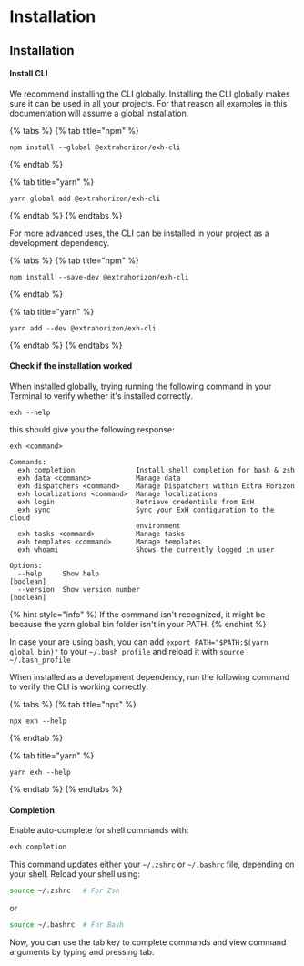# Installation

## Installation <a href="#installation" id="installation"></a>

#### Install CLI

We recommend installing the CLI globally. Installing the CLI globally makes sure it can be used in all your projects. For that reason all examples in this documentation will assume a global installation.

{% tabs %}
{% tab title="npm" %}
```
npm install --global @extrahorizon/exh-cli
```
{% endtab %}

{% tab title="yarn" %}
```
yarn global add @extrahorizon/exh-cli
```
{% endtab %}
{% endtabs %}

For more advanced uses, the CLI can be installed in your project as a development dependency.

{% tabs %}
{% tab title="npm" %}
```
npm install --save-dev @extrahorizon/exh-cli
```
{% endtab %}

{% tab title="yarn" %}
```
yarn add --dev @extrahorizon/exh-cli
```
{% endtab %}
{% endtabs %}

#### Check if the installation worked

When installed globally, trying running the following command in your Terminal to verify whether it's installed correctly.

```
exh --help 
```

this should give you the following response:

```
exh <command>

Commands:
  exh completion               Install shell completion for bash & zsh
  exh data <command>           Manage data
  exh dispatchers <command>    Manage Dispatchers within Extra Horizon
  exh localizations <command>  Manage localizations
  exh login                    Retrieve credentials from ExH
  exh sync                     Sync your ExH configuration to the cloud
                               environment
  exh tasks <command>          Manage tasks
  exh templates <command>      Manage templates
  exh whoami                   Shows the currently logged in user

Options:
  --help     Show help                                                 [boolean]
  --version  Show version number                                       [boolean]
```

{% hint style="info" %}
If the command isn't recognized, it might be because the yarn global bin folder isn't in your PATH.
{% endhint %}

In case your are using bash, you can add `export PATH="$PATH:$(yarn global bin)"` to your `~/.bash_profile` and reload it with `source ~/.bash_profile`

When installed as a development dependency, run the following command to verify the CLI is working correctly:

{% tabs %}
{% tab title="npx" %}
```
npx exh --help
```
{% endtab %}

{% tab title="yarn" %}
```
yarn exh --help
```
{% endtab %}
{% endtabs %}

#### Completion

Enable auto-complete for shell commands with:

```bash
exh completion
```

This command updates either your `~/.zshrc` or `~/.bashrc` file, depending on your shell. Reload your shell using:

```bash
source ~/.zshrc   # For Zsh
```

or

```bash
source ~/.bashrc  # For Bash
```

Now, you can use the tab key to complete commands and view command arguments by typing and pressing tab.
